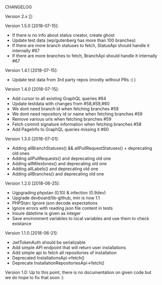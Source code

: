 CHANGELOG

Version 2.x []:


Version 1.5.0 [2018-07-15]:

 - If there is no info about status creator, create ghost
 - Update test data  (wp/gutenberg has more than 100 branches)
 - If there are more branch statuses to fetch, StatusApi should handle it internally #67
 - If there are more branches to fetch, BranchApi should handle it internally #67


Version 1.4.1 [2018-07-15]:

 - Update test data from 3rd party repos (mostly without PRs :( )

Version 1.4.0 [2018-07-15]:

 - Add cursor to all existing GraphQL queries #64
 - Update testdata with changes from #58,#59,#60
 - We dont need branch id when fetching branches #59
 - We dont need repository id or name when fetching branches #59
 - Remove various urls when fetching branches #59
 - Fetch commit signature information when fetching branches #58
 - Add PageInfo to GraphQL queries missing it #60

Version 1.3.0 [2018-07-01]:
 - Adding allBranchStatuses() && allPullRequestStatuses() + deprecating old ones
 - Adding allPullRequests() and deprecating old one
 - Adding allMilestones() and deprecating old one
 - Adding allLabels() and deprecating old one
 - Adding allBranches() and deprecating old one

Version 1.2.0 [2018-06-25]:
 - Ugpgrading phpstan (0.10) & infection (0.9dev)
 - Upgrade devboard/lib-github, min is now 1.1
 - PHPStan: Ignore json decode expectations
 - Ignore errors with reading json file content in tests
 - Insure datetime is given as integer
 - Save environment variables to local variables and use them to check existance

Version 1.1.0 [2018-06-21]:

 - JwtTokenAuth should be serializable
 - Add simple API endpoint that will return user installations
 - Add simple api to fetch all repositories of installation
 - Deprecated InstallationsApi->fetch()
 - Deprecate InstallationRepositoriesApi->fetch()

Version 1.0: Up to this point, there is no documentation on given code but we do hope to fix that soon :)


